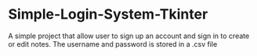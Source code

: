 # Simple-Login-System-Tkinter
A simple project that allow user to sign up an account and sign in to create or edit notes. 
The username and password is stored in a .csv file
